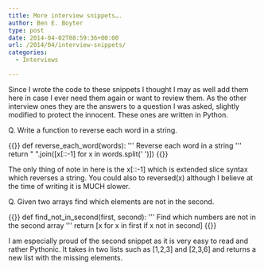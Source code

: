```yaml
---
title: More interview snippets….
author: Ben E. Boyter
type: post
date: 2014-04-02T08:59:36+00:00
url: /2014/04/interview-snippets/
categories:
  - Interviews

---
```

Since I wrote the code to these snippets I thought I may as well add them here in case I ever need them again or want to review them. As the other interview ones they are the answers to a question I was asked, slightly modified to protect the innocent. These ones are written in Python.

Q. Write a function to reverse each word in a string.

{{<highlight python>}}
def reverse_each_word(words):
    '''
    Reverse each word in a string 
    '''
    return " ".join([x[::-1] for x in words.split(' ')])
{{</highlight>}}

The only thing of note in here is the x[::-1] which is extended slice syntax which reverses a string. You could also to reversed(x) although I believe at the time of writing it is MUCH slower.

Q. Given two arrays find which elements are not in the second.

{{<highlight python>}}
def find_not_in_second(first, second): 
    '''
    Find which numbers are not in the
    second array
    '''
    return [x for x in first if x not in second]
{{</highlight>}}

I am especially proud of the second snippet as it is very easy to read and rather Pythonic. It takes in two lists such as [1,2,3] and [2,3,6] and returns a new list with the missing elements.